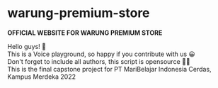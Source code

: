 # warung-premium-store
<b> OFFICIAL WEBSITE FOR WARUNG PREMIUM STORE </b> <br>

Hello guys! 👋 <br>
This is a Voice playground, so happy if you contribute with us 😀 <br>
Don't forget to include all authors, this script is opensource 👌🏽 <br>
This is the final capstone project for PT MariBelajar Indonesia Cerdas, Kampus Merdeka 2022
